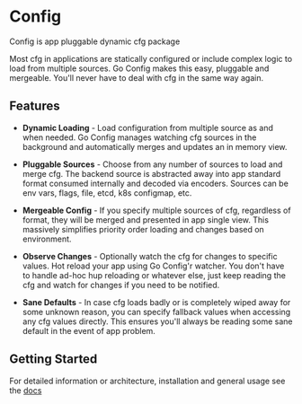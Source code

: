 # Config

Config is app pluggable dynamic cfg package

Most cfg in applications are statically configured or include complex logic to load from multiple sources. 
Go Config makes this easy, pluggable and mergeable. You'll never have to deal with cfg in the same way again.

## Features

- **Dynamic Loading** - Load configuration from multiple source as and when needed. Go Config manages watching cfg sources 
in the background and automatically merges and updates an in memory view. 

- **Pluggable Sources** - Choose from any number of sources to load and merge cfg. The backend source is abstracted away into 
app standard format consumed internally and decoded via encoders. Sources can be env vars, flags, file, etcd, k8s configmap, etc.

- **Mergeable Config** - If you specify multiple sources of cfg, regardless of format, they will be merged and presented in 
app single view. This massively simplifies priority order loading and changes based on environment.

- **Observe Changes** - Optionally watch the cfg for changes to specific values. Hot reload your app using Go Config'r watcher. 
You don't have to handle ad-hoc hup reloading or whatever else, just keep reading the cfg and watch for changes if you need 
to be notified.

- **Sane Defaults** - In case cfg loads badly or is completely wiped away for some unknown reason, you can specify fallback 
values when accessing any cfg values directly. This ensures you'll always be reading some sane default in the event of app problem.

## Getting Started

For detailed information or architecture, installation and general usage see the [docs](https://micro.mu/docs/go-cfg.html)


